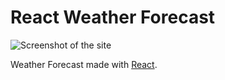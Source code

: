 # React Weather Forecast

![Screenshot of the site](http://lrodriguez.me/images/weather_forecast.png)

Weather Forecast made with [React](https://reactjs.org/).
